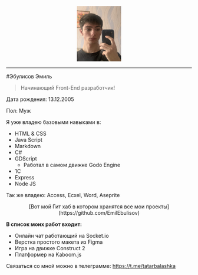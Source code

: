 <div align="center">
    <img src="/images/picture.jpg" width="120" height="150">
    <hr>
</div>

#Эбулисов Эмиль
>Начинающий Front-End разработчик!

Дата рождения: 13.12.2005

Пол: Муж

Я уже владею базовыми навыками в:
* HTML & CSS
* Java Script
* Markdown
* C#
* GDScript
    * Работал в самом движке Godo Engine
* 1C
* Express
* Node JS

Так же владею: Access, Ecxel, Word, Aseprite
<div align="center">
[Вот мой Гит хаб в котором хранятся все мои проекты](https://github.com/EmilEbulisov)
</div>

**В список моих работ входит:**
* Онлайн чат работающий на Socket.io
* Верстка простого макета из Figma
* Игра на движке Construct 2
* Платформер на Kaboom.js

Связаться со мной можно в телеграмме: https://t.me/tatarbalashka


